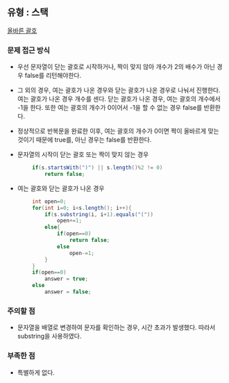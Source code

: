 ## 유형 : 스택
[올바른 괄호](https://school.programmers.co.kr/learn/courses/30/lessons/12909)

### 문제 접근 방식
  - 우선 문자열이 닫는 괄호로 시작하거나, 짝이 맞지 않아 개수가 2의 배수가 아닌 경우 false를 리턴해야한다.
  - 그 외의 경우, 여는 괄호가 나온 경우와 닫는 괄호가 나온 경우로 나눠서 진행한다. 여는 괄호가 나온 경우 개수를 센다. 닫는 괄호가 나온 경우, 여는 괄호의 개수에서 -1을 한다. 또한 여는 괄호의 개수가 0이어서 -1을 할 수 없는 경우 false를 반환한다. 
  - 정상적으로 반복문을 완료한 이후, 여는 괄호의 개수가 0이면 짝이 올바르게 맞는 것이기 때문에 true를, 아닌 경우는 false를 반환한다.

  - 문자열의 시작이 닫는 괄호 또는 짝이 맞지 않는 경우
``` Java
        if(s.startsWith(")") || s.length()%2 != 0)
            return false;
```

  - 여는 괄호와 닫는 괄호가 나온 경우
``` Java
        int open=0;
        for(int i=0; i<s.length(); i++){
            if(s.substring(i, i+1).equals("("))
                open+=1;
            else{
                if(open==0)
                    return false;
                else
                    open-=1;
            }
        }
        if(open==0)
            answer = true;
        else
            answer = false;
```

### 주의할 점
  - 문자열을 배열로 변경하여 문자를 확인하는 경우, 시간 초과가 발생했다. 따라서 substring을 사용하였다.

### 부족한 점
  - 특별하게 없다.
